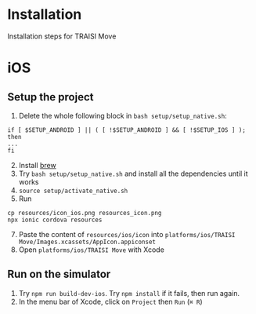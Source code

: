 # Installation
Installation steps for TRAISI Move

# iOS
## Setup the project
1. Delete the whole following block in `bash setup/setup_native.sh`:
```
if [ $SETUP_ANDROID ] || ( [ !$SETUP_ANDROID ] && [ !$SETUP_IOS ] ); then
...
fi
```
2. Install [brew](https://brew.sh/)
3. Try `bash setup/setup_native.sh` and install all the dependencies until it works
4. `source setup/activate_native.sh`
5. Run 
``` shell
cp resources/icon_ios.png resources_icon.png
npx ionic cordova resources
```
7. Paste the content of `resources/ios/icon` into `platforms/ios/TRAISI Move/Images.xcassets/AppIcon.appiconset`
8. Open `platforms/ios/TRAISI Move` with Xcode

## Run on the simulator
1. Try `npm run build-dev-ios`. Try `npm install` if it fails, then run again.
2. In the menu bar of Xcode, click on `Project` then `Run` (`⌘ R`)
